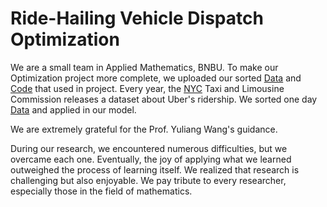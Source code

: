 # Ride-Hailing Vehicle Dispatch Optimization 
We are a small team in Applied Mathematics, BNBU. To make our Optimization project more complete, we uploaded our sorted [Data](https://github.com/Yjayshy/AY25_OR4023_Ride-Hailing-Vehicle-Dispatch-Optimization/tree/main/Data) and [Code](https://github.com/Yjayshy/AY25_OR4023_Ride-Hailing-Vehicle-Dispatch-Optimization/tree/main/Code) that used in project. 
Every year, the [NYC](https://www.nyc.gov/site/tlc/about/tlc-trip-record-data.page) Taxi and Limousine Commission releases a dataset about Uber's ridership. We sorted one day [Data](https://github.com/Yjayshy/AY25_OR4023_Ride-Hailing-Vehicle-Dispatch-Optimization/tree/main/Data) and applied in our model.

We are extremely grateful for the Prof. Yuliang Wang's guidance.

During our research, we encountered numerous difficulties, but we overcame each one. Eventually, the joy of applying what we learned outweighed the process of learning itself. We realized that research is challenging but also enjoyable. We pay tribute to every researcher, especially those in the field of mathematics. 


